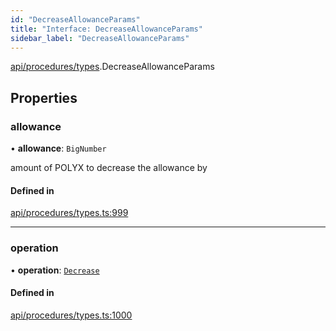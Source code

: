 ```yaml
---
id: "DecreaseAllowanceParams"
title: "Interface: DecreaseAllowanceParams"
sidebar_label: "DecreaseAllowanceParams"
---
```


[api/procedures/types](../../../../../modules/API/Procedures/Types/Types.md).DecreaseAllowanceParams

## Properties

### allowance

• **allowance**: `BigNumber`

amount of POLYX to decrease the allowance by

#### Defined in

[api/procedures/types.ts:999](https://github.com/PolymeshAssociation/polymesh-sdk/blob/adcc38781/src/api/procedures/types.ts#L999)

___

### operation

• **operation**: [`Decrease`](../../../../../enums/API/Procedures/Types/AllowanceOperation/AllowanceOperation.md#decrease)

#### Defined in

[api/procedures/types.ts:1000](https://github.com/PolymeshAssociation/polymesh-sdk/blob/adcc38781/src/api/procedures/types.ts#L1000)
